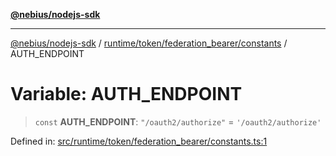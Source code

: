 [**@nebius/nodejs-sdk**](../../../../../README.md)

***

[@nebius/nodejs-sdk](../../../../../README.md) / [runtime/token/federation\_bearer/constants](../README.md) / AUTH\_ENDPOINT

# Variable: AUTH\_ENDPOINT

> `const` **AUTH\_ENDPOINT**: `"/oauth2/authorize"` = `'/oauth2/authorize'`

Defined in: [src/runtime/token/federation\_bearer/constants.ts:1](https://github.com/nebius/nodejs-sdk/blob/2ec552fb564ad8fdbf78c4eb6e73ce9101501e8a/src/runtime/token/federation_bearer/constants.ts#L1)
